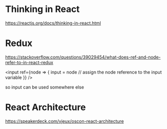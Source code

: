 
# Thinking in React
https://reactjs.org/docs/thinking-in-react.html

# Redux
https://stackoverflow.com/questions/39029454/what-does-ref-and-node-refer-to-in-react-redux

<input ref={node => {
          input = node // assign the node reference to the input variable
}} />
        
so input can be used somewhere else     

# React Architecture
https://speakerdeck.com/vjeux/oscon-react-architecture

